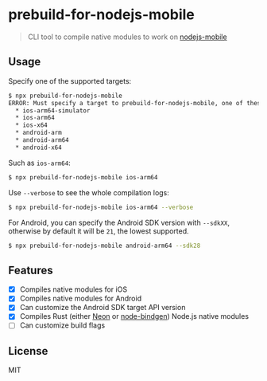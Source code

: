 # prebuild-for-nodejs-mobile

> CLI tool to compile native modules to work on [nodejs-mobile](https://github.com/nodejs-mobile/nodejs-mobile)

## Usage

Specify one of the supported targets:

```sh
$ npx prebuild-for-nodejs-mobile
ERROR: Must specify a target to prebuild-for-nodejs-mobile, one of these:
  * ios-arm64-simulator
  * ios-arm64
  * ios-x64
  * android-arm
  * android-arm64
  * android-x64
```

Such as `ios-arm64`:

```sh
$ npx prebuild-for-nodejs-mobile ios-arm64
```

Use `--verbose` to see the whole compilation logs:

```sh
$ npx prebuild-for-nodejs-mobile ios-arm64 --verbose
```

For Android, you can specify the Android SDK version with `--sdkXX`, otherwise by default it will be `21`, the lowest supported.

```sh
$ npx prebuild-for-nodejs-mobile android-arm64 --sdk28
```

## Features

- [x] Compiles native modules for iOS
- [x] Compiles native modules for Android
- [x] Can customize the Android SDK target API version
- [x] Compiles Rust (either [Neon](https://neon-bindings.com) or [node-bindgen](https://github.com/infinyon/node-bindgen)) Node.js native modules
- [ ] Can customize build flags

## License

MIT
